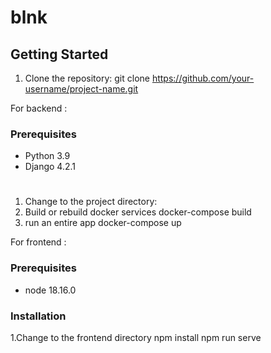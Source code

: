 # blnk
## Getting Started


1. Clone the repository:
  git clone https://github.com/your-username/project-name.git
  
  
  
For backend :
### Prerequisites
- Python 3.9
- Django 4.2.1

#
1. Change to the project directory:
2. Build or rebuild docker services
docker-compose build
3. run an entire app
docker-compose up




For frontend :
### Prerequisites
- node 18.16.0

### Installation
1.Change to the frontend directory
npm install
npm run serve
